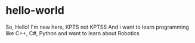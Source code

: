 # hello-world
So, Hello!
I'm new here, KPTS not KPTSS
And i want to learn programming like C++, C#, Python and want to learn about Robotics
